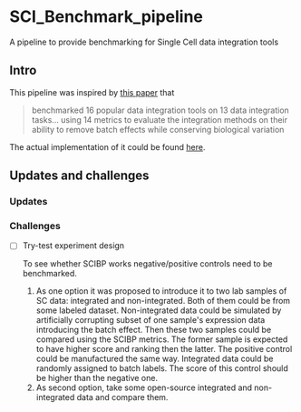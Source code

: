 # SCI_Benchmark_pipeline
A pipeline to provide benchmarking for Single Cell data integration tools
## Intro
This pipeline was inspired by  [this paper](./Papers_and_refs/SCBIP_paper.pdf)
that   
> benchmarked 16 popular data integration tools on 13 data integration tasks... using 14 metrics to evaluate 
the integration methods on their ability to remove batch effects while conserving biological variation

The actual implementation of it could be found [here](https://github.com/theislab/scib-reproducibility).
## Updates and challenges 
### Updates
### Challenges 
- [ ] Try-test experiment design

  To see whether SCIBP works negative/positive controls need to be benchmarked.  
  1. As one option it was proposed to introduce it to two lab samples of SC data: integrated and non-integrated. Both of them could be from some labeled dataset. Non-integrated data could be simulated by artificially corrupting subset of 
   one sample's expression data introducing the batch effect. Then these two samples could be compared using the SCIBP metrics. The former sample is expected to have higher score and ranking then the latter.
   The positive control could be manufactured the same way. Integrated data could be randomly assigned to batch labels. The score of this control should be higher than the negative one.
  2. As second option, take some open-source integrated and non-integrated data and compare them.

